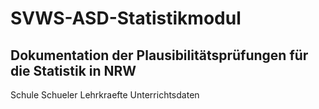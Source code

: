 # SVWS-ASD-Statistikmodul



## Dokumentation der Plausibilitätsprüfungen für die Statistik in NRW

Schule
Schueler
Lehrkraefte
Unterrichtsdaten
